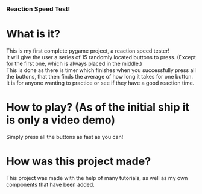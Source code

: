 ### Reaction Speed Test!  
# What is it?  
This is my first complete pygame project, a reaction speed tester!  
It will give the user a series of 15 randomly located buttons to press. (Except for the first one, which is always placed in the middle.)  
This is done as there is timer which finishes when you successfully press all the buttons, that then finds the average of how long it takes for one button.  
It is for anyone wanting to practice or see if they have a good reaction time.  
# How to play? (As of the initial ship it is only a video demo)  
Simply press all the buttons as fast as you can!  
# How was this project made?  
This project was made with the help of many tutorials, as well as my own components that have been added.  
